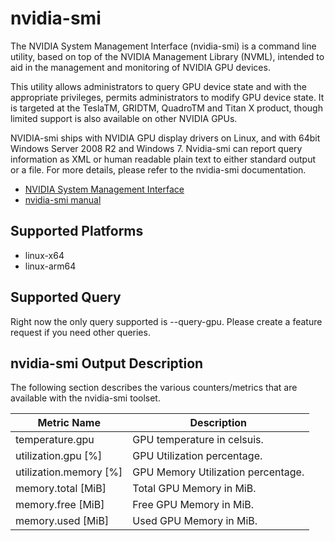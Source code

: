 ﻿# nvidia-smi
The NVIDIA System Management Interface (nvidia-smi) is a command line utility, based on top of the NVIDIA Management Library (NVML), intended to aid in the management and monitoring of NVIDIA GPU devices. 

This utility allows administrators to query GPU device state and with the appropriate privileges, permits administrators to modify GPU device state.  It is targeted at the TeslaTM, GRIDTM, QuadroTM and Titan X product, though limited support is also available on other NVIDIA GPUs.

NVIDIA-smi ships with NVIDIA GPU display drivers on Linux, and with 64bit Windows Server 2008 R2 and Windows 7. Nvidia-smi can report query information as XML or human readable plain text to either standard output or a file. For more details, please refer to the nvidia-smi documentation.

* [NVIDIA System Management Interface](https://developer.nvidia.com/nvidia-system-management-interface)
* [nvidia-smi manual](https://developer.download.nvidia.com/compute/DCGM/docs/nvidia-smi-367.38.pdf)

## Supported Platforms
* linux-x64
* linux-arm64

## Supported Query
Right now the only query supported is --query-gpu. Please create a feature request if you need other queries.

## nvidia-smi Output Description
The following section describes the various counters/metrics that are available with the nvidia-smi toolset.

| Metric Name | Description |
|-------------|-------------|
| temperature.gpu | GPU temperature in celsuis. |
| utilization.gpu [%] | GPU Utilization percentage. |
| utilization.memory [%] | GPU Memory Utilization percentage. |
| memory.total [MiB] | Total GPU Memory in MiB. |
| memory.free [MiB] | Free GPU Memory in MiB. |
| memory.used [MiB] | Used GPU Memory in MiB. |